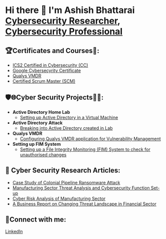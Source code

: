 <h1> Hi there 👋 I'm Ashish Bhattarai <br/><a href="https://github.com/Ashish-Abh">Cybersecurity Researcher</a>, <a href="https://www.linkedin.com/in/ashish-bhattarai-25559014b/">Cybersecurity Professional</a>

<h2>🏆Certificates and Courses📖:</h2>

- [ICS2 Certified in Cybersecurity (CC)](https://github.com/Ashish-Abh)
- [Google Cybersecyrity Certificate](https://github.com/Ashish-Abh)
- [Qualys VMDR](https://github.com/Ashish-Abh)
- [Certified Scrum Master (SCM)](https://github.com/Ashish-Abh)
 

<h2>🛡️🌐Cyber Security Projects👨‍💻:</h2>

- <b>Active Directory Home Lab</b>
  - [Setting up Active Directory in a Virtual Machine](https://github.com/Ashish-Abh)
- <b>Active Directory Attack</b>
  - [Breaking into Active Directory created in Lab](https://github.com/Ashish-Abh)
- <b>Qualys VMDR</b>
  - [Configuring Qualys VMDR application for Vulnerability Management](https://github.com/Ashish-Abh)
- <b>Setting up FIM System</b>
  - [Setting up a File Integrity Monitoring (FIM) System to check for unauthorised changes](https://github.com/Ashish-Abh)

<h2>📰 Cyber Security Research Articles:</h2>

  - [Case Study of Colonial Pipeline Ransomware Attack](https://github.com/Ashish-Abh)
  - [Manufacturing Sector Threat Analysis and Cybersecurity Function Set-up](https://github.com/Ashish-Abh)
  - [Cyber Risk Analysis of Manufacturing Sector](https://github.com/Ashish-Abh)
  - [A Business Report on Changing Threat Landscape in Financial Sector ](https://github.com/Ashish-Abh)
    
<h2>🔗Connect with me:</h2>

[LinkedIn](https://www.linkedin.com/in/ashish-bhattarai-25559014b/)


